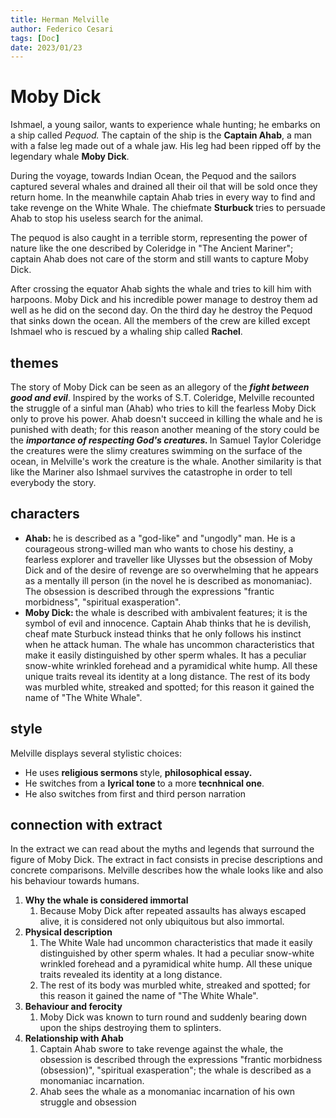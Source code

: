 ```yaml
---
title: Herman Melville
author: Federico Cesari 
tags: [Doc]
date: 2023/01/23
---
```

# Moby Dick
Ishmael, a young sailor, wants to experience whale hunting; he embarks on a ship called <i>Pequod. </i>The captain of the ship is the <b>Captain </b><b>Ahab</b>, a man with a false leg made out of a whale jaw. His leg had been ripped off by the legendary whale <b>Moby </b><b>Dick</b>.

During the voyage, towards Indian Ocean, the Pequod and the sailors captured several whales and drained all their oil that will be sold once they return home. In the meanwhile captain Ahab tries in every way to find and take revenge on the White Whale. The chiefmate <b>Sturbuck </b>tries to persuade Ahab to stop his useless search for the animal.

The pequod is also caught in a terrible storm, representing the power of nature like the one described by Coleridge in "The Ancient Mariner"; captain Ahab does not care of the storm and still wants to capture Moby Dick.

After crossing the equator Ahab sights the whale and tries to kill him with harpoons. Moby Dick and his incredible power manage to destroy them ad well as he did on the second day. On the third day he destroy the Pequod that sinks down the ocean. All the members of the crew are killed except Ishmael who is rescued by a whaling ship called <b>Rachel</b>.

## themes
The story of Moby Dick can be seen as an allegory of the <i><b>fight </b></i><i><b>between </b></i><i><b>good </b></i><i><b>and </b></i><i><b>evil</b></i>. Inspired by the works of S.T. Coleridge, Melville recounted the struggle of a sinful man (Ahab) who tries to kill the fearless Moby Dick only to prove his power. Ahab doesn't succeed in killing the whale and he is punished with death; for this reason another meaning of the story could be the <i><b>importance </b></i><i><b>of </b></i><i><b>respecting </b></i><i><b>God's </b></i><i><b>creatures. </b></i>In Samuel Taylor Coleridge the creatures were the slimy creatures swimming on the surface of the ocean, in Melville's work the creature is the whale. Another similarity is that like the Mariner also Ishmael survives the catastrophe in order to tell everybody the story.

## characters
- <b>Ahab: </b>he is described as a "god-like" and "ungodly" man. He is a courageous strong-willed man who wants to chose his destiny, a fearless explorer and traveller like Ulysses but the obsession of Moby Dick and of the desire of revenge are so overwhelming that he appears as a mentally ill person (in the novel he is described as monomaniac). The obsession is described through the expressions "frantic morbidness", "spiritual exasperation".
- <b>Moby </b><b>Dick: </b>the whale is described with ambivalent features; it is the symbol of evil and innocence. Captain Ahab thinks that he is devilish, cheaf mate Sturbuck instead thinks that he only follows his instinct when he attack human. The whale has uncommon characteristics that make it easily distinguished by other sperm whales. It has a peculiar snow-white wrinkled forehead and a pyramidical white hump. All these unique traits reveal its identity at a long distance. The rest of its body was murbled white, streaked and spotted; for this reason it gained the name of  "The White Whale".

## style
Melville displays several stylistic choices:
- He uses <b>religious </b><b>sermons </b>style, <b>philosophical </b><b>essay.</b>
- He switches from a <b>lyrical </b><b>tone </b>to a more <b>tecnhnical </b><b>one</b>.
- He also switches from first and third person narration

## connection with extract
In the extract we can read about the myths and legends that surround the figure of Moby Dick. The extract in fact consists in precise descriptions and concrete comparisons. Melville describes how the whale looks like and also his behaviour towards humans.

1. **Why the whale is  considered immortal**
	1. Because Moby Dick after repeated assaults has always escaped alive, it is considered not only ubiquitous but also immortal.
2. **Physical description**
	1. The White Wale had uncommon characteristics that made it easily distinguished by other sperm whales. It had a peculiar snow-white wrinkled forehead and a pyramidical white hump. All these unique traits revealed its identity at a long distance. 
	2. The rest of its body was murbled white, streaked and spotted; for this reason it gained the name of  "The White Whale".
3. **Behaviour and ferocity**
	1. Moby Dick was known to turn round and suddenly bearing down upon the ships destroying them to splinters.
4. **Relationship with Ahab**
	1. Captain Ahab swore to take revenge against the whale, the obsession is described through the expressions "frantic morbidness (obsession)", "spiritual exasperation"; the whale is described as a monomaniac incarnation.
	2. Ahab sees the whale as  a monomaniac incarnation of his own struggle and obsession






